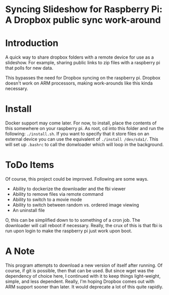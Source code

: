 Syncing Slideshow for Raspberry Pi: A Dropbox public sync work-around
===

# Introduction
A quick way to share dropbox folders with a remote device for use as a slideshow. For example, sharing public links to zip files with a raspberry pi that polls for new data.

This bypasses the need for Dropbox syncing on the raspberry pi. Dropbox doesn't work on ARM processors, making work-arounds like this kinda necessary.

# Install
Docker support may come later. For now, to install, place the contents of this somewhere on your raspberry pi. As root, cd into this folder and run the following: `./install.sh`. If you want to specify that it store files on an external device you can use the equivalent of `./install /dev/sda1/`. This will set up `.bashrc` to call the donwloader which will loop in the background.

# ToDo Items
Of course, this project could be improved. Following are some ways.

* Ability to dockerize the downloader and the fbi viewer
* Ability to remove files via remote command
* Ability to switch to a movie mode
* Ability to switch between random vs. ordered image viewing
* An uninstall file

O, this can be simplified down to to something of a cron job. The downloader will call reboot if necessary. Really, the crux of this is that fbi is run upon login to make the raspberry pi just work upon boot.


# A Note
This program attempts to download a new version of itself after running. Of course, if git is possible, then that can be used. But since wget was the dependency of choice here, I continued with it to keep things light-weight, simple, and less dependent. Really, I'm hoping Dropbox comes out with ARM support sooner than later. It would deprecate a lot of this quite rapidly.
